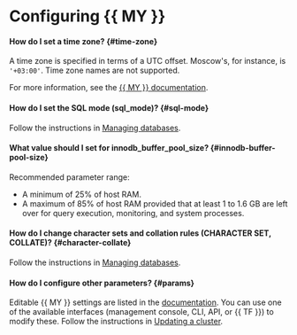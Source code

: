 # Configuring {{ MY }}

#### How do I set a time zone? {#time-zone}

A time zone is specified in terms of a UTC offset. Moscow's, for instance, is `'+03:00'`. Time zone names are not supported.

For more information, see the [{{ MY }} documentation](https://dev.mysql.com/doc/refman/5.7/en/time-zone-support.html#time-zone-variables).

#### How do I set the SQL mode (sql_mode)? {#sql-mode}

Follow the instructions in [Managing databases](../../managed-mysql/operations/databases.md#sql-mode).

#### What value should I set for innodb_buffer_pool_size? {#innodb-buffer-pool-size}

Recommended parameter range:
* A minimum of 25% of host RAM.
* A maximum of 85% of host RAM provided that at least 1 to 1.6 GB are left over for query execution, monitoring, and system processes.

#### How do I change character sets and collation rules (CHARACTER SET, COLLATE)? {#character-collate}

Follow the instructions in [Managing databases](../../managed-mysql/operations/databases.md#charset-collate).

#### How do I configure other parameters? {#params}

Editable {{ MY }} settings are listed in the [documentation](../../managed-mysql/concepts/settings-list.md). You can use one of the available interfaces (management console, CLI, API, or {{ TF }}) to modify these. Follow the instructions in [Updating a cluster](../../managed-mysql/operations/update.md#change-mysql-config).
